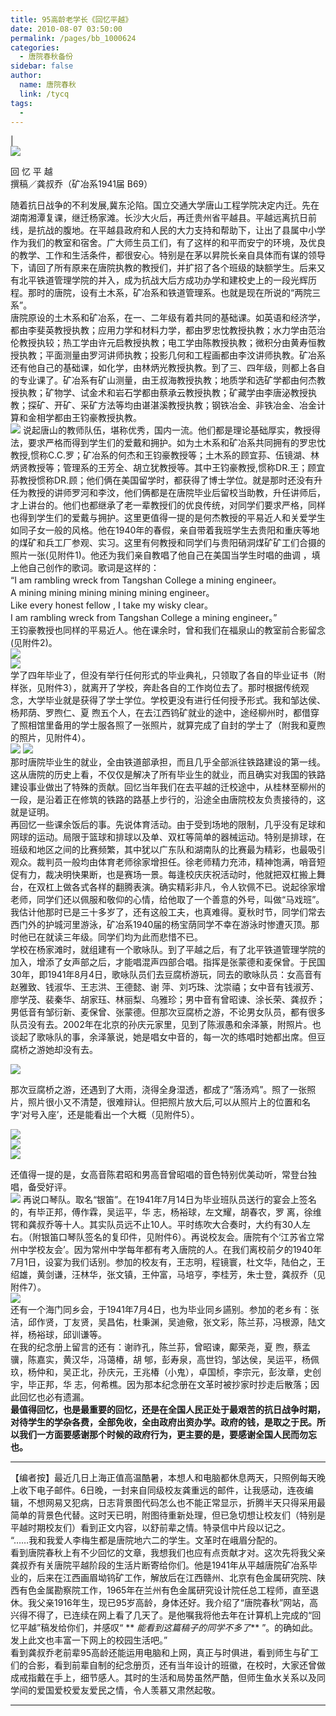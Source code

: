 ```yaml
---
title: 95高龄老学长《回忆平越》
date: 2010-08-07 03:50:00
permalink: /pages/bb_1000624
categories: 
  - 唐院春秋备份
sidebar: false
author: 
  name: 唐院春秋
  link: /tycq
tags: 
  - 
---
```


|  
![](http://img246.ph.126.net/gmEUxq4XwiKVA5J29ZEnIA==/1438618605969368469.jpg)

回 忆 平 越  
撰稿／龚叔乔（矿冶系1941届 B69）

  
  
随着抗日战争的不利发展,冀东沦陷。国立交通大学唐山工程学院决定内迁。先在湖南湘潭复课，继迁杨家滩。长沙大火后，再迁贵州省平越县。平越远离抗日前线，是抗战的腹地。在平越县政府和人民的大力支持和帮助下，让出了县属中小学作为我们的教室和宿舍。广大师生员工们，有了这样的和平而安宁的环境，及优良的教学、工作和生活条件，都很安心。特别是在茅以昇院长亲自具体而有谋的领导下，请回了所有原来在唐院执教的教授们，并扩招了各个班级的缺额学生。后来又有北平铁道管理学院的并入，成为抗战大后方成功办学和建校史上的一段光辉历程。那时的唐院，设有土木系，矿冶系和铁道管理系。也就是现在所说的“两院三系”。  
唐院原设的土木系和矿冶系，在一、二年级有着共同的基础课。如英语和经济学，都由李斐英教授执教；应用力学和材料力学，都由罗忠忱教授执教；水力学由范治伦教授执较；热工学由许元启教授执教；电工学由陈教授执教；微积分由黄寿恒教授执教；平面测量由罗河讲师执教；投影几何和工程画都由李汶讲师执教。矿冶系还有他自己的基础课，如化学，由林炳光教授执教。到了三、四年级，则都上各自的专业课了。矿冶系有矿山测量，由王叔海教授执教；地质学和选矿学都由何杰教授执教；矿物学、试金术和岩石学都由蔡承云教授执教；矿藏学由李唐泌教授执教；探矿、开矿、采矿方法等均由谌湛溪教授执教；钢铁冶金、非铁冶金、冶金计算和金相学都由王钧豪教授执教。  
![](/pic/img.ph.126.net_pp4jazuOz_t1xu_HjC7T-A==_3322249150116426573.jpg)
说起唐山的教师队伍，堪称优秀，国内一流。他们都是理论基础厚实，教授得法，要求严格而得到学生们的爱戴和拥护。如为土木系和矿冶系共同拥有的罗忠忱教授,惯称C.C.罗；矿冶系的何杰和王钧豪教授等；土木系的顾宜荪、伍镜湖、林炳贤教授等；管理系的王芳全、胡立犹教授等。其中王钧豪教授,惯称DR.王；顾宜荪教授惯称DR.顾；他们俩在美国留学时，都获得了博士学位。就是那时还没有升任为教授的讲师罗河和李汶，他们俩都是在唐院毕业后留校当助教，升任讲师后，才上讲台的。他们也都继承了老一辈教授们的优良传统，对同学们要求严格，同样也得到学生们的爱戴与拥护。这里更值得一提的是何杰教授的平易近人和关爱学生如同子女一般的风格。他在1940年的春假，亲自带着我班学生去贵阳和重庆等地的煤矿和兵工厂参观、实习。这里有何教授和同学们与贵阳硝洞煤矿矿工们合摄的照片一张(见附件1)。他还为我们亲自教唱了他自己在美国当学生时唱的曲调
，填上他自己创作的歌词。歌词是这样的：  
“I am rambling wreck from Tangshan College a mining engineer。  
A mining mining mining mining mining engineer。  
Like every honest fellow , I take my wisky clear。  
I am rambling wreck from Tangshan College a mining engineer。”  
王钧豪教授也同样的平易近人。他在课余时，曾和我们在福泉山的教室前合影留念(见附件2)。  
![](/pic/img.ph.126.net_n8EV1KwwSb3EiFlSuSTB9w==_3230769782686340637.jpg)  
![](/pic/img314.ph.126.net_PbM00fQqe1C7iEeCjCmW8A==_3871969779631959157.jpg)  
学了四年毕业了，但没有举行任何形式的毕业典礼，只领取了各自的毕业证书（附样张，见附件3），就离开了学校，奔赴各自的工作岗位去了。那时根据传统观念，大学毕业就是获得了学士学位。学校更没有进行任何授予形式。我和邹达侯、杨邦荫、罗煦仁、夏
煦五个人，在去江西钨矿就业的途中，途经柳州时，都借穿了照相馆里备用的学士服各照了一张照片，就算完成了自封的学士了（附我和夏煦的照片，见附件4）。  
![](/pic/img313.ph.126.net_pKvmbNG6NQpdYmXm9XfUNw==_3670152221330752849.jpg)
![](/pic/img.ph.126.net_fMpJxgQGmuEjqjo49hmaLg==_2359323254789129113.jpg)  
那时唐院毕业生的就业，全由铁道部承担，而且几乎全部派往铁路建设的第一线。这从唐院的历史上看，不仅仅是解决了所有毕业生的就业，而且确实对我国的铁路建设事业做出了特殊的贡献。回忆当年我们在去平越的迁校途中，从桂林至柳州的一段，是沿着正在修筑的铁路的路基上步行的，沿途全由唐院校友负责接待的，这就是证明。  
再回忆一些课余饭后的事。先说体育活动。由于受到场地的限制，几乎没有足球和网球的运动。局限于篮球和排球以及单、双杠等简单的器械运动。特别是排球，在班级和地区之间的比赛频繁，其中犹以广东队和湖南队的比赛最为精彩，也最吸引观众。裁判员一般均由体育老师徐家增担任。徐老师精力充沛，精神饱满，哨音短促有力，裁决明快果断，也是赛场一景。每逢校庆庆祝活动时，他就把双杠搬上舞台，在双杠上做各式各样的翻腾表演。确实精彩非凡，令人钦佩不已。说起徐家增老师，同学们还以佩服和敬仰的心情，给他取了一个善意的外号，叫做“马戏班”。我估计他那时已是三十多岁了，还有这般工夫，也真难得。夏秋时节，同学们常去西门外的护城河里游泳，矿冶系1940届的杨宝荫同学不幸在游泳时惨遭灭顶。那时他已在就读三年级。同学们均为此而悲惜不已。  
学校在杨家滩时，就组建有一个歌咏队。到了平越之后，有了北平铁道管理学院的加入，增添了女声部之后，才能唱混声四部合唱。指挥是张蒙德和麦保曾。于民国30年，即1941年8月4日，歌咏队员们去豆腐桥游玩，同去的歌咏队员：女高音有赵雅致、钱淑华、王志洪、王德懿、谢
萍、刘巧珠、沈崇禧；女中音有钱淑芳、廖学茂、裴秦华、胡家珏、林丽梨、乌雅珍；男中音有曾昭谏、涂长荣、龚叔乔；男低音有邹衍新、麦保曾、张蒙德。但那次豆腐桥之游，不论男女队员，都有很多队员没有去。2002年在北京的孙庆元家里，见到了陈淑愚和余泽篆，附照片。也谈起了歌咏队的事，余泽篆说，她是唱女中音的，每一次的练唱时她都出席。但豆腐桥之游她却没有去。  

![](/pic/img.ph.126.net_st8WPTv7oP0-GVH8VQPKrg==_2358197354882247471.jpg)

  
那次豆腐桥之游，还遇到了大雨，浇得全身湿透，都成了“落汤鸡”。照了一张照片，照片很小又不清楚，很难辩认。但把照片放大后,可以从照片上的位置和名字‘对号入座’，还是能看出一个大概（见附件5）。  

![](/pic/img306.ph.126.net_5SReVW18x4ACJlTB3yLATg==_3863244055353925636.jpg)  
![](/pic/img.ph.126.net_QbnzShvgSMY2yGI2UFyf5w==_3297197877190032702.jpg)  
![](/pic/img.ph.126.net_cU4aR5S2ZOLFMZP9kdX5gA==_3242591731708125693.jpg)

  
还值得一提的是，女高音陈君昭和男高音曾昭唱的音色特别优美动听，常登台独唱，备受好评。  
![](/pic/img.ph.126.net_ZTvJS4wUL5x75ZlXU5T0Pw==_3394025269178038972.jpg)
再说口琴队。取名“银笛”。在1941年7月14日为毕业班队员送行的宴会上签名的，有毕正邦，傅作霖，吴运平，华 志，杨裕球，左文耀，胡春农，罗
离，徐维锷和龚叔乔等十人。其实队员远不止10人。平时练吹大合奏时，大约有30人左右。（附银笛口琴队签名的复印件，见附件6）。再说校友会。唐院有个‘江苏省立常州中学校友会’。因为常州中学每年都有考入唐院的人。在我们离校前夕的1940年7月1日，设宴为我们话别。参加的校友有，王志明，程镜寰，杜文华，陆伯之，王绍雄，黄剑谦，汪林华，张文镇，王仲富，马培亨，李桂芳，朱士登，龚叔乔（见附件7）。  
![](/pic/img.ph.126.net_6PWyPQ1vSLESEIIpsyfjdQ==_3398528868805409946.jpg)  
还有一个海门同乡会，于1941年7月4日，也为毕业同乡讌别。参加的老乡有：张洁，邱作贤，丁友贤，吴昌佑，杜秉渊，吴迪儆，张文彩，陈兰荪，冯根源，陆文祥，杨裕球，邱训谦等。  
在我的纪念册上留言的还有：谢祚孔，陈兰荪，曾昭谏，鄺荣尧，夏 煦，蔡孟骥，陈嘉实，黄汉华，冯蔼椿，胡
郇，彭寿泉，高世钧，邹达侯，吴运平，杨佩玖，杨仲和，吴正北，孙庆元，王兆椿（小鬼），卓国桢，李宗元，彭汝章，史创宇，毕正邦，华
志，何希樵。因为那本纪念册在文革时被抄家时抄走后散落；因此回忆也必有遗漏。  
**最值得回忆，也是最重要的回忆，还是在全国人民正处于最艰苦的抗日战争时期，对待学生的学杂各费，全部免收，全由政府出资办学。政府的钱，是取之于民。所以我们一方面要感谢那个时候的政府行为，更主要的是，要感谢全国人民而勿忘也。**  
  

* * *

  
【编者按】最近几日上海正值高温酷暑，本想人和电脑都休息两天，只照例每天晚上收下电子邮件。6日晚，一封来自同级校友龚重远的邮件，让我感动，连夜编辑，不想网易又犯病，日志背景图代码怎么也不能正常显示，折腾半天只得采用最简单的背景色代替。这时天已明，附图待重新处理，但已急切想让校友们（特别是平越时期校友们）看到正文内容，以舒前辈之情。特录信中片段以记之。  
“……我和我爱人李梅生都是唐院地六二的学生。文革时在峨眉分配的。  
看到唐院春秋上有不少回忆的文章，我想我们也应有点贡献才对。这次先将我父亲龚叔乔有关唐院平越阶段的生活片断寄给你们。他是1941年从平越唐院矿冶系毕业的，后来在江西画眉坳钨矿工作，解放后在江西赣州、北京有色金属研究院、陕西有色金属勘察院工作，1965年在兰州有色金属研究设计院任总工程师，直至退休。我父亲1916年生，现已95岁高龄，身体还好。我介绍了“唐院春秋”网站，高兴得不得了，已连续在网上看了几天了。是他嘱我将他去年在计算机上完成的“回忆平越”稿发给你们，并感叹“
** _能看到这篇稿子的同学不多了_** ”。的确如此。发上此文也丰富一下网上的校园生活吧。”  
看到龚叔乔老前辈95高龄还能运用电脑和上网，真正与时俱进，看到师生与矿工们的合影，看到前辈自制的纪念册页，还有当年设计的班徽，在校时，大家还曾做成戒指戴在手上，细节感人。其时的生活和局势虽然严酷，但师生鱼水关系以及同学间的爱国爱校爱友爱民之情，令人羡慕又肃然起敬。  
  
---